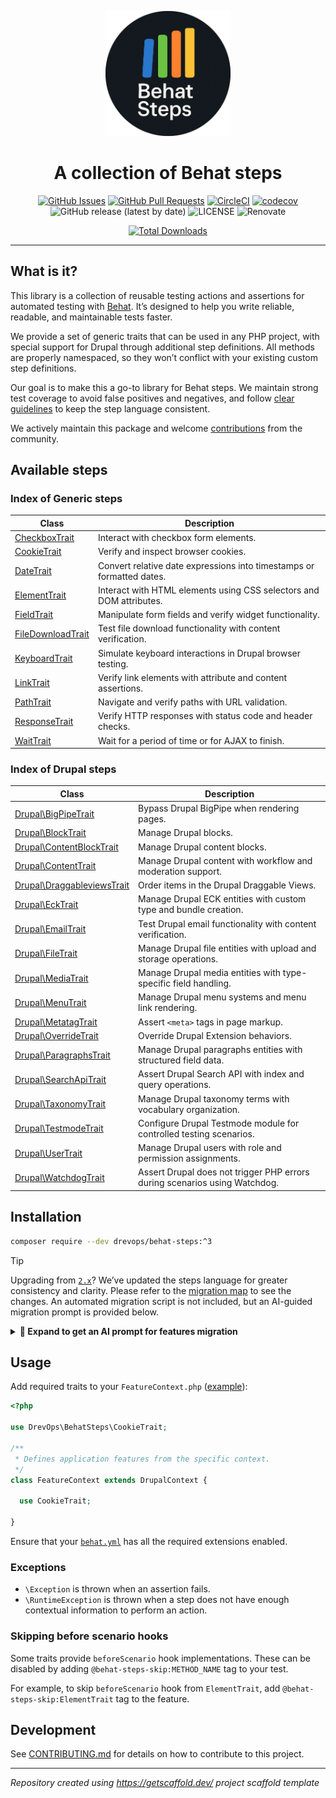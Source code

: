 <p align="center">
  <a href="" rel="noopener"><img width=200px height=200px src="logo.png" alt="Behat Steps steps logo"></a>
</p>

<h1 align="center">A collection of Behat steps</h1>

<div align="center">

[![GitHub Issues](https://img.shields.io/github/issues/DrevOps/behat-steps.svg)](https://github.com/DrevOps/behat-steps/issues)
[![GitHub Pull Requests](https://img.shields.io/github/issues-pr/DrevOps/behat-steps.svg)](https://github.com/DrevOps/behat-steps/pulls)
[![CircleCI](https://circleci.com/gh/drevops/behat-steps.svg?style=shield)](https://circleci.com/gh/drevops/behat-steps)
[![codecov](https://codecov.io/gh/drevops/bats-helpers/graph/badge.svg?token=O0ZYROWCCK)](https://codecov.io/gh/drevops/bats-helpers)
![GitHub release (latest by date)](https://img.shields.io/github/v/release/drevops/behat-steps)
![LICENSE](https://img.shields.io/github/license/drevops/behat-steps)
![Renovate](https://img.shields.io/badge/renovate-enabled-green?logo=renovatebot)

[![Total Downloads](https://poser.pugx.org/drevops/behat-steps/downloads)](https://packagist.org/packages/drevops/behat-steps)

</div>

---

## What is it?

This library is a collection of reusable testing actions and assertions for
automated testing with [Behat](https://behat.org). It’s designed to help you
write reliable, readable, and maintainable tests faster.

We provide a set of generic traits that can be used in any PHP project, with
special support for Drupal through additional step definitions. All methods are
properly namespaced, so they won’t conflict with your existing custom step definitions.

Our goal is to make this a go-to library for Behat steps. We maintain strong
test coverage to avoid false positives and negatives, and follow [clear
guidelines](CONTRIBUTING.md#steps-format) to keep the step language consistent.

We actively maintain this package and welcome [contributions](CONTRIBUTING.md)
from the community.

## Available steps

### Index of Generic steps

| Class | Description |
| --- | --- |
| [CheckboxTrait](STEPS.md#checkboxtrait) | Interact with checkbox form elements. |
| [CookieTrait](STEPS.md#cookietrait) | Verify and inspect browser cookies. |
| [DateTrait](STEPS.md#datetrait) | Convert relative date expressions into timestamps or formatted dates. |
| [ElementTrait](STEPS.md#elementtrait) | Interact with HTML elements using CSS selectors and DOM attributes. |
| [FieldTrait](STEPS.md#fieldtrait) | Manipulate form fields and verify widget functionality. |
| [FileDownloadTrait](STEPS.md#filedownloadtrait) | Test file download functionality with content verification. |
| [KeyboardTrait](STEPS.md#keyboardtrait) | Simulate keyboard interactions in Drupal browser testing. |
| [LinkTrait](STEPS.md#linktrait) | Verify link elements with attribute and content assertions. |
| [PathTrait](STEPS.md#pathtrait) | Navigate and verify paths with URL validation. |
| [ResponseTrait](STEPS.md#responsetrait) | Verify HTTP responses with status code and header checks. |
| [WaitTrait](STEPS.md#waittrait) | Wait for a period of time or for AJAX to finish. |

### Index of Drupal steps

| Class | Description |
| --- | --- |
| [Drupal\BigPipeTrait](STEPS.md#drupalbigpipetrait) | Bypass Drupal BigPipe when rendering pages. |
| [Drupal\BlockTrait](STEPS.md#drupalblocktrait) | Manage Drupal blocks. |
| [Drupal\ContentBlockTrait](STEPS.md#drupalcontentblocktrait) | Manage Drupal content blocks. |
| [Drupal\ContentTrait](STEPS.md#drupalcontenttrait) | Manage Drupal content with workflow and moderation support. |
| [Drupal\DraggableviewsTrait](STEPS.md#drupaldraggableviewstrait) | Order items in the Drupal Draggable Views. |
| [Drupal\EckTrait](STEPS.md#drupalecktrait) | Manage Drupal ECK entities with custom type and bundle creation. |
| [Drupal\EmailTrait](STEPS.md#drupalemailtrait) | Test Drupal email functionality with content verification. |
| [Drupal\FileTrait](STEPS.md#drupalfiletrait) | Manage Drupal file entities with upload and storage operations. |
| [Drupal\MediaTrait](STEPS.md#drupalmediatrait) | Manage Drupal media entities with type-specific field handling. |
| [Drupal\MenuTrait](STEPS.md#drupalmenutrait) | Manage Drupal menu systems and menu link rendering. |
| [Drupal\MetatagTrait](STEPS.md#drupalmetatagtrait) | Assert `<meta>` tags in page markup. |
| [Drupal\OverrideTrait](STEPS.md#drupaloverridetrait) | Override Drupal Extension behaviors. |
| [Drupal\ParagraphsTrait](STEPS.md#drupalparagraphstrait) | Manage Drupal paragraphs entities with structured field data. |
| [Drupal\SearchApiTrait](STEPS.md#drupalsearchapitrait) | Assert Drupal Search API with index and query operations. |
| [Drupal\TaxonomyTrait](STEPS.md#drupaltaxonomytrait) | Manage Drupal taxonomy terms with vocabulary organization. |
| [Drupal\TestmodeTrait](STEPS.md#drupaltestmodetrait) | Configure Drupal Testmode module for controlled testing scenarios. |
| [Drupal\UserTrait](STEPS.md#drupalusertrait) | Manage Drupal users with role and permission assignments. |
| [Drupal\WatchdogTrait](STEPS.md#drupalwatchdogtrait) | Assert Drupal does not trigger PHP errors during scenarios using Watchdog. |




[//]: # (END)

## Installation

```bash
composer require --dev drevops/behat-steps:^3
```

> [!TIP]
> Upgrading from [`2.x`](https://github.com/drevops/behat-steps/tree/2.x)?
> We’ve updated the steps language for greater consistency
> and clarity. Please refer to the [migration map](MIGRATION.md) to see the
> changes. An automated migration script is not included, but an AI-guided migration prompt is provided below.

<details>
<summary><strong>🤖 Expand to get an AI prompt for features migration</strong></summary>

Copy and paste below into your agentic AI client chat.

```
# Guide to Updating Behat Steps Package in Drupal Projects

This guide explains how to update the drevops/behat-steps package to the latest version and update your Behat tests to work with the new step definitions.

## Overview of the Update Process

1. Update the package version in composer.json
2. Update namespace imports in FeatureContext.php
3. Update step definitions in feature files
4. Test and fix each feature file

## Step-by-Step Instructions

### 1. Update the Package

First, check your current version of drevops/behat-steps in composer.json. Then update to the latest version (3.0.1 or newer) using your project's package management tool.

### 2. Fix FeatureContext.php

The namespace structure has changed in version 3.0.1. You'll need to update your FeatureContext.php file:

1. Locate your FeatureContext.php file (typically in tests/behat/bootstrap/)
2. Update the namespace imports at the top of the file
   - Generic traits are now in the root namespace: `DrevOps\BehatSteps\`
   - Drupal-specific traits are now in a subdirectory: `DrevOps\BehatSteps\Drupal\`

For example, change:

    use DrevOps\BehatSteps\ContentTrait;
    use DrevOps\BehatSteps\FileTrait;

To:

    use DrevOps\BehatSteps\Drupal\ContentTrait;
    use DrevOps\BehatSteps\Drupal\FileTrait;

Non-Drupal traits remain in the root namespace:

    use DrevOps\BehatSteps\LinkTrait;
    use DrevOps\BehatSteps\PathTrait;
    use DrevOps\BehatSteps\ResponseTrait;
    use DrevOps\BehatSteps\WaitTrait;

### 3. Consult the STEPS.md File

**This is the most important reference for the update process!**

The drevops/behat-steps package includes a comprehensive STEPS.md file that documents all available steps. After updating the package:

1. Locate this file at `vendor/drevops/behat-steps/STEPS.md`
2. Review this file thoroughly - it contains all available steps with examples
3. Use this as your primary reference when updating feature files

The STEPS.md file is organized into sections:
- Generic steps (Cookie, Date, Element, Path, etc.)
- Drupal-specific steps (Content, Field, File, Media, etc.)

Each section includes detailed examples of how to use the steps, which is invaluable for updating your tests correctly.

### 4. Find and Update Feature Files

Examine your feature files (typically in tests/behat/features/) and update step definitions to match the new format from STEPS.md:

#### Common Changes Needed:

1. **Path Assertions**:
   - Change: `I should be in the "path" path`
   - To: `the path should be "path"`

2. **HTTP Response Assertions**:
   - Change: `I should get a 200 HTTP response`
   - To: `the response status code should be 200`

3. **Response Header Assertions**:
   - Change: `response header "X-Header" contains "value"`
   - To: `the response header "X-Header" should contain the value "value"`

4. **Link Interaction**:
   - Change: `I click the link with title "Title"`
   - To: `I click on the link with the title "Title"` or simply `I click "Title"`

5. **Wait Steps**:
   - Change: `I wait 2 seconds`
   - To: `I wait for 2 seconds`

6. **File Creation**:
   - Change: `unmanaged file "public://file.txt" created with content "content"`
   - To: `the unmanaged file at the URI "public://file.txt" exists with "content"`

7. **Content Visiting**:
   - Change: `I visit content_type "Title"`
   - To: `I visit the "content_type" content page with the title "Title"`

### 5. Reference Available Steps

There are two ways to see all available steps in the new package:

1. **STEPS.md File (Recommended)**:
   - This is the most comprehensive and user-friendly reference
   - Contains examples and descriptions for each step
   - Located at `vendor/drevops/behat-steps/STEPS.md`

2. **Behat Definitions Command**:
   - Use the Behat definitions command appropriate for your system:

       vendor/bin/behat --definitions=i

   - This will show all available step definitions but with less context than STEPS.md

Always refer to STEPS.md first, as it provides clearer examples and more detailed information about each step.

### 6. Test Each Feature File

After updating step definitions:

1. Run each feature file individually to identify any issues
2. For failing tests, check screenshots if available to help diagnose the problems
3. Add `@skipped` tag to features that aren't ready to run (you can fix these later)
4. Once individual files pass, run the entire test suite

### 7. Common Troubleshooting

- **Step Not Found**: Verify you're using the current step syntax by checking the step definitions
- **Element Not Found**: The site structure may have changed - update selectors or navigation paths
- **Form Submission Issues**: For form tests, consider checking for broader success indicators rather than specific messages

### Reference Information

The STEPS.md file is your most important reference during this process. It contains:

1. Complete documentation of all available steps
2. Clear examples showing the exact format for each step
3. Descriptions of what each step does
4. Organization by trait/functionality for easy browsing

After updating the package, you should immediately locate and bookmark this file:

    vendor/drevops/behat-steps/STEPS.md

If you need to understand specific Behat step behavior in detail, this file should be your first resource.

## Example: Updating a Contact Form Feature

Before:

    Scenario: User submits a form
      Given I am on the homepage
      And I click the link with title "Contact"
      When I fill in "Name" with "Test User"
      And I press "Send message"
      Then I should see the text "Your message has been sent."

After:

    Scenario: User submits a form
      Given I am on the homepage
      And I click "Contact"
      When I fill in "Name" with "Test User"
      And I press "Send message"
      Then I should not see an "#edit-submit" element
```

</details>


## Usage

Add required traits to your
`FeatureContext.php` ([example](tests/behat/bootstrap/FeatureContext.php)):

```php
<?php

use DrevOps\BehatSteps\CookieTrait;

/**
 * Defines application features from the specific context.
 */
class FeatureContext extends DrupalContext {

  use CookieTrait;

}
```

Ensure that your [`behat.yml`](behat.yml) has all the required extensions
enabled.

### Exceptions

- `\Exception` is thrown when an assertion fails.
- `\RuntimeException` is thrown when a step does not have enough contextual
  information to perform an action.

### Skipping before scenario hooks

Some traits provide `beforeScenario` hook implementations. These can be disabled
by adding `@behat-steps-skip:METHOD_NAME` tag to your test.

For example, to skip `beforeScenario` hook from `ElementTrait`, add
`@behat-steps-skip:ElementTrait` tag to the feature.

## Development

See [CONTRIBUTING.md](CONTRIBUTING.md) for details on how to contribute to
this project.

---
_Repository created using https://getscaffold.dev/ project scaffold template_
